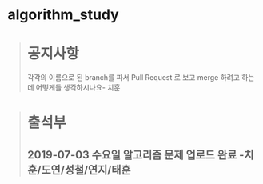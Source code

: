 # algorithm_study

> # 공지사항
> 각각의 이름으로 된 branch를 파서 Pull Request 로 보고 merge 하려고 하는데 어떻게들 생각하시나요- 치훈


> # 출석부
> ## 2019-07-03 수요일 알고리즘 문제 업로드 완료 -치훈/도연/성철/연지/태훈
